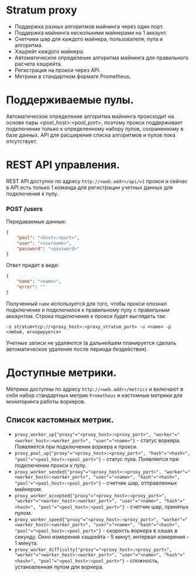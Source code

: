 # Stratum proxy
* Поддержка разных алгоритмов майнинга через один порт.
* Поддержка майнинга несколькими майнерами на 1 аккаунт.
* Счетчики шар для каждого майнера, пользователя, пула и алгоритма.
* Хэшрейт каждого майнера.
* Автоматическое определение алгоритма майнинга для правильного расчета хэшрейта.
* Регистрация на прокси через API.
* Метрики в стандартном формате Prometheus.

# Поддерживаемые пулы.
Автоматическое определение алгоритма майнинга происходит на основе пары <pool_host>:<pool_port>, поэтому прокси поддерживает подключение только к определенному набору пулов, сохраненному в базе данных. API для расширения списка алгоритмов и пулов пока отсутствует.

# REST API управления.
REST API доступно по адресу `http://<web.addr>/api/v1` прокси и сейчас в API есть только 1 команда для регистрации учетных данных для подключения к пулу.
### POST /users
Передаваемые данные:
```json
{
    "pool": "<host>:<port>",
    "user": "<username>",
    "password": "<password>"
}
```
Ответ придет в виде:
```json
{
    "name": "<name>",
    "error": ""
}
```
Полученный `name` используется для того, чтобы прокси опознал подключение и подключился к правильному пулу с правильным аккаунтом. Строка подключения к прокси будет выглядеть так:
```
-o stratum+tcp://<proxy_host>:<proxy_stratum_port> -u <name> -p <любой, игнорируется>
```
Учетные записи не удаляются (в дальнейшем планируется сделать автоматическое удаление после периода бездействия).

# Доступные метрики.
Метрики доступны по адресу `http://<web.addr>/metrics` и включают в себя набор стандартных метрик `Prometheus` и кастомные метрики для мониторинга работы воркеров.
## Список кастомных метрик.
* `proxy_worker_up{"proxy"="<proxy_host>:<proxy_port>", "worker"="<worker_host>:<worker_port>", "user"="<name>"}` - статус воркера. Появляется при подключении воркера к прокси.
* `proxy_pool_up{"proxy"="<proxy_host>:<proxy_port>", "hash"="<hash>", "pool"="<pool_host>:<pool_port>"}` - статус пула. Появляется при подключении прокси к пулу.
* `proxy_worker_sended{"proxy"="<proxy_host>:<proxy_port>", "worker"="<worker_host>:<worker_port>", "user"="<name>", "hash"="<hash>", "pool"="<pool_host>:<pool_port>"}` - счетчик шар, отправленных майнером.
* `proxy_worker_accepted{"proxy"="<proxy_host>:<proxy_port>", "worker"="<worker_host>:<worker_port>", "user"="<name>", "hash"="<hash>", "pool"="<pool_host>:<pool_port>"}` - счетчик шар, принятых пулом.
* `proxy_worker_speed{"proxy"="<proxy_host>:<proxy_port>", "worker"="<worker_host>:<worker_port>", "user"="<name>", "hash"="<hash>", "pool"="<pool_host>:<pool_port>"}` - скорость воркера в хэшах в секунду. Окно измерения хэшрейта - 5 минут, интервал измерения  - 1 минута.
* `proxy_worker_difficulty{"proxy"="<proxy_host>:<proxy_port>", "worker"="<worker_host>:<worker_port>", "user"="<name>", "hash"="<hash>", "pool"="<pool_host>:<pool_port>"}` - сложность, установленная пулом для воркера.
